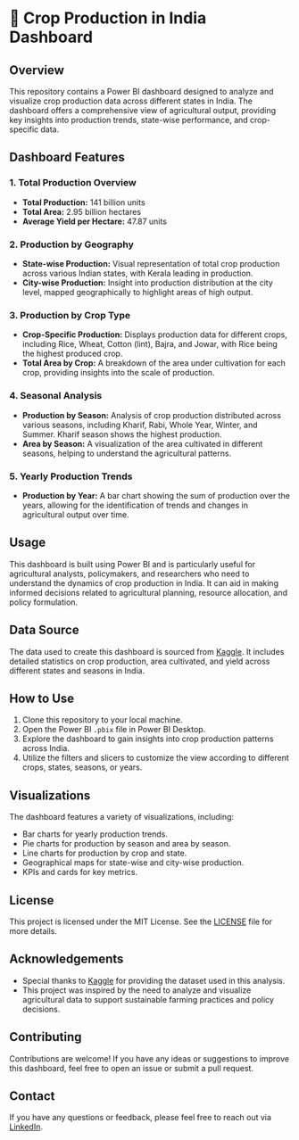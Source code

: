 # 🌾 Crop Production in India Dashboard

## Overview

This repository contains a Power BI dashboard designed to analyze and visualize crop production data across different states in India. The dashboard offers a comprehensive view of agricultural output, providing key insights into production trends, state-wise performance, and crop-specific data.

## Dashboard Features

### 1. **Total Production Overview**
   - **Total Production:** 141 billion units
   - **Total Area:** 2.95 billion hectares
   - **Average Yield per Hectare:** 47.87 units

### 2. **Production by Geography**
   - **State-wise Production:** Visual representation of total crop production across various Indian states, with Kerala leading in production.
   - **City-wise Production:** Insight into production distribution at the city level, mapped geographically to highlight areas of high output.

### 3. **Production by Crop Type**
   - **Crop-Specific Production:** Displays production data for different crops, including Rice, Wheat, Cotton (lint), Bajra, and Jowar, with Rice being the highest produced crop.
   - **Total Area by Crop:** A breakdown of the area under cultivation for each crop, providing insights into the scale of production.

### 4. **Seasonal Analysis**
   - **Production by Season:** Analysis of crop production distributed across various seasons, including Kharif, Rabi, Whole Year, Winter, and Summer. Kharif season shows the highest production.
   - **Area by Season:** A visualization of the area cultivated in different seasons, helping to understand the agricultural patterns.

### 5. **Yearly Production Trends**
   - **Production by Year:** A bar chart showing the sum of production over the years, allowing for the identification of trends and changes in agricultural output over time.

## Usage

This dashboard is built using Power BI and is particularly useful for agricultural analysts, policymakers, and researchers who need to understand the dynamics of crop production in India. It can aid in making informed decisions related to agricultural planning, resource allocation, and policy formulation.

## Data Source

The data used to create this dashboard is sourced from [Kaggle](https://www.kaggle.com/datasets/thedevastator/statewise-crop-production-in-india-a-statistical). It includes detailed statistics on crop production, area cultivated, and yield across different states and seasons in India.

## How to Use

1. Clone this repository to your local machine.
2. Open the Power BI `.pbix` file in Power BI Desktop.
3. Explore the dashboard to gain insights into crop production patterns across India.
4. Utilize the filters and slicers to customize the view according to different crops, states, seasons, or years.

## Visualizations

The dashboard features a variety of visualizations, including:
- Bar charts for yearly production trends.
- Pie charts for production by season and area by season.
- Line charts for production by crop and state.
- Geographical maps for state-wise and city-wise production.
- KPIs and cards for key metrics.

## License

This project is licensed under the MIT License. See the [LICENSE](LICENSE) file for more details.

## Acknowledgements

- Special thanks to [Kaggle](https://www.kaggle.com) for providing the dataset used in this analysis.
- This project was inspired by the need to analyze and visualize agricultural data to support sustainable farming practices and policy decisions.

## Contributing

Contributions are welcome! If you have any ideas or suggestions to improve this dashboard, feel free to open an issue or submit a pull request.

## Contact

If you have any questions or feedback, please feel free to reach out via [LinkedIn](https://www.linkedin.com).
